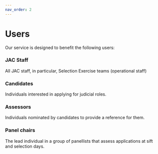 ```yaml
---
nav_order: 2
---
```


# Users
Our service is designed to benefit the following users:

### JAC Staff
All JAC staff, in particular, Selection Exercise teams (operational staff)

### Candidates
Individuals interested in applying for judicial roles.

### Assessors
Individuals nominated by candidates to provide a reference for them.

### Panel chairs
The lead individual in a group of panellists that assess applications at sift and selection days.
